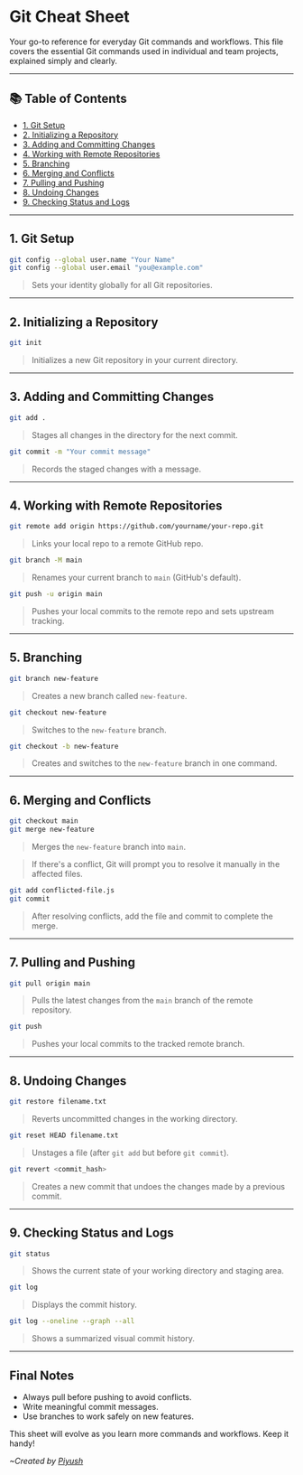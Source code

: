   # Git Cheat Sheet

Your go-to reference for everyday Git commands and workflows. This file covers the essential Git commands used in individual and team projects, explained simply and clearly.

---

## 📚 Table of Contents

* [1. Git Setup](#1-git-setup)
* [2. Initializing a Repository](#2-initializing-a-repository)
* [3. Adding and Committing Changes](#3-adding-and-committing-changes)
* [4. Working with Remote Repositories](#4-working-with-remote-repositories)
* [5. Branching](#5-branching)
* [6. Merging and Conflicts](#6-merging-and-conflicts)
* [7. Pulling and Pushing](#7-pulling-and-pushing)
* [8. Undoing Changes](#8-undoing-changes)
* [9. Checking Status and Logs](#9-checking-status-and-logs)

---

## 1. Git Setup

```bash
git config --global user.name "Your Name"
git config --global user.email "you@example.com"
```

> Sets your identity globally for all Git repositories.

---

## 2. Initializing a Repository

```bash
git init
```

> Initializes a new Git repository in your current directory.

---

## 3. Adding and Committing Changes

```bash
git add .
```

> Stages all changes in the directory for the next commit.

```bash
git commit -m "Your commit message"
```

> Records the staged changes with a message.

---

## 4. Working with Remote Repositories

```bash
git remote add origin https://github.com/yourname/your-repo.git
```

> Links your local repo to a remote GitHub repo.

```bash
git branch -M main
```

> Renames your current branch to `main` (GitHub's default).

```bash
git push -u origin main
```

> Pushes your local commits to the remote repo and sets upstream tracking.

---

## 5. Branching

```bash
git branch new-feature
```

> Creates a new branch called `new-feature`.

```bash
git checkout new-feature
```

> Switches to the `new-feature` branch.

```bash
git checkout -b new-feature
```

> Creates and switches to the `new-feature` branch in one command.

---

## 6. Merging and Conflicts

```bash
git checkout main
git merge new-feature
```

> Merges the `new-feature` branch into `main`.

> If there's a conflict, Git will prompt you to resolve it manually in the affected files.

```bash
git add conflicted-file.js
git commit
```

> After resolving conflicts, add the file and commit to complete the merge.

---

## 7. Pulling and Pushing

```bash
git pull origin main
```

> Pulls the latest changes from the `main` branch of the remote repository.

```bash
git push
```

> Pushes your local commits to the tracked remote branch.

---

## 8. Undoing Changes

```bash
git restore filename.txt
```

> Reverts uncommitted changes in the working directory.

```bash
git reset HEAD filename.txt
```

> Unstages a file (after `git add` but before `git commit`).

```bash
git revert <commit_hash>
```

> Creates a new commit that undoes the changes made by a previous commit.

---

## 9. Checking Status and Logs

```bash
git status
```

> Shows the current state of your working directory and staging area.

```bash
git log
```

> Displays the commit history.

```bash
git log --oneline --graph --all
```

> Shows a summarized visual commit history.

---

## Final Notes

* Always pull before pushing to avoid conflicts.
* Write meaningful commit messages.
* Use branches to work safely on new features.

This sheet will evolve as you learn more commands and workflows. Keep it handy!

*~Created by [Piyush](https://github.com/piyerx)*

